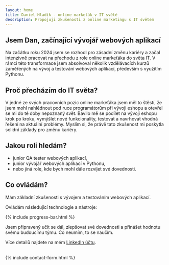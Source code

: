 ```yaml
---
layout: home
title: Daniel Hladík - online markeťák v IT světě
description: Propojuji zkušenosti z online marketingu s IT světem
---
```


<div class="start-side-image">
    <div class="side-image left"></div>
    <div class="side-image right"></div>
</div>
<script src="/assets/js/side-image.js" defer></script>

## Jsem Dan, začínající vývojář webových aplikací
Na začátku roku 2024 jsem se rozhodl pro zásadní změnu kariéry a začal intenzivně pracovat na přechodu z role online markeťáka do světa IT. V rámci této transformace jsem absolvoval několik vzdělávacích kurzů zaměřených na vývoj a testování webových aplikací, především s využitím Pythonu.

<div class="parallax"></div>

## Proč přecházím do IT světa?
V jedné ze svých pracovních pozic online markeťáka jsem měl to štěstí, že jsem mohl nahlédnout pod ruce programátorům při vývoji eshopu a otevřel se mi do té doby nepoznaný svět. Bavilo mě se podílet na vývoji eshopu krok po kroku, vymýšlet nové funkcionality, testovat a navrhovat vhodná řešení na aktuální problémy. Myslím si, že právě tato zkušenost mi poskytla solidní základy pro změnu kariéry.

<div class="parallax"></div>

## Jakou roli hledám?
- junior QA tester webových aplikací,
- junior vývojář webových aplikací v Pythonu,
- nebo jiná role, kde bych mohl dále rozvíjet své dovednosti.

<div class="parallax"></div>

## Co ovládám?
Mám základní zkušenosti s vývojem a testováním webových aplikací.

Ovládám následující technologie a nástroje:

{% include progress-bar.html %}

Jsem připravený učit se dál, zlepšovat své dovednosti a přinášet hodnotu svému budoucímu týmu. Co neumím, to se naučím.

Více detailů najdete na mém [LinkedIn účtu](https://www.linkedin.com/in/daniel-hladik/).

<div id="contact-form">&nbsp;<div></div>
{% include contact-form.html %}
<!--
{% include archive.html %}
-->

